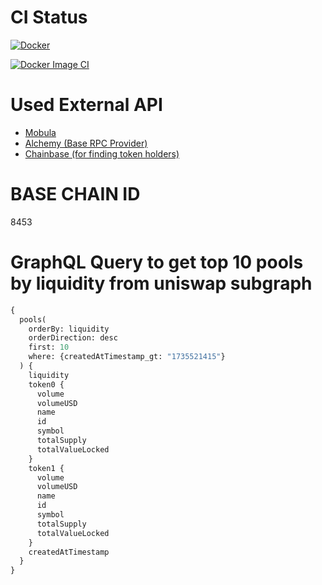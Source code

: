 # CI Status

[![Docker](https://github.com/ArshilHapani/stellus_defi_backend/actions/workflows/scan-image.yml/badge.svg)](https://github.com/ArshilHapani/stellus_defi_backend/actions/workflows/scan-image.yml)

[![Docker Image CI](https://github.com/ArshilHapani/stellus_defi_backend/actions/workflows/docker-image.yml/badge.svg)](https://github.com/ArshilHapani/stellus_defi_backend/actions/workflows/docker-image.yml)

# Used External API

- [Mobula](https://docs.mobula.io/introduction)
- [Alchemy (Base RPC Provider)](https://dashboard.alchemy.com/)
- [Chainbase (for finding token holders)](https://docs.chainbase.com/introduction/about)

# BASE CHAIN ID

8453

# GraphQL Query to get top 10 pools by liquidity from uniswap subgraph

```graphql
{
  pools(
    orderBy: liquidity
    orderDirection: desc
    first: 10
    where: {createdAtTimestamp_gt: "1735521415"}
  ) {
    liquidity
    token0 {
      volume
      volumeUSD
      name
      id
      symbol
      totalSupply
      totalValueLocked
    }
    token1 {
      volume
      volumeUSD
      name
      id
      symbol
      totalSupply
      totalValueLocked
    }
    createdAtTimestamp
  }
}
```
